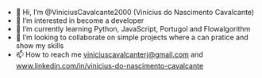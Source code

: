 - 👋 Hi, I’m @ViniciusCavalcante2000 (Vinícius do Nascimento Cavalcante)
- 👀 I’m interested in become a developer
- 🌱 I’m currently learning Python, JavaScript, Portugol and Flowalgorithm
- 💞️ I’m looking to collaborate on simple projects where a can pratice and show my skills 
- 📫 How to reach me viniciuscavalcanterj@gmail.com and www.linkedin.com/in/vinicius-do-nascimento-cavalcante

<!---
ViniciusCavalcante2000/ViniciusCavalcante2000 is a ✨ special ✨ repository because its `README.md` (this file) appears on your GitHub profile.
You can click the Preview link to take a look at your changes.
--->
